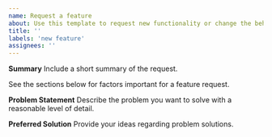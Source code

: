 ```yaml
---
name: Request a feature
about: Use this template to request new functionality or change the behavior of the library
title: ''
labels: 'new feature'
assignees: ''
---
```


**Summary**
Include a short summary of the request. 

See the sections below for factors important for a feature request.

**Problem Statement**
Describe the problem you want to solve with a reasonable level of detail.

**Preferred Solution**
Provide your ideas regarding problem solutions.
